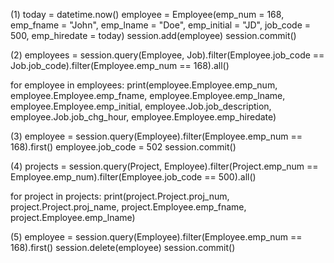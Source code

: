 (1)
today = datetime.now()
employee = Employee(emp_num = 168, emp_fname = "John", emp_lname = "Doe", emp_initial = "JD", job_code = 500, emp_hiredate = today)
session.add(employee)
session.commit()

(2)
employees = session.query(Employee, Job).filter(Employee.job_code == Job.job_code).filter(Employee.emp_num == 168).all()

for employee in employees:
    print(employee.Employee.emp_num, employee.Employee.emp_fname, employee.Employee.emp_lname, employee.Employee.emp_initial, employee.Job.job_description, employee.Job.job_chg_hour, employee.Employee.emp_hiredate)

(3)
employee = session.query(Employee).filter(Employee.emp_num == 168).first()
employee.job_code = 502
session.commit()

(4)
projects = session.query(Project, Employee).filter(Project.emp_num == Employee.emp_num).filter(Employee.job_code == 500).all()

for project in projects:
    print(project.Project.proj_num, project.Project.proj_name, project.Employee.emp_fname, project.Employee.emp_lname)

(5)
employee = session.query(Employee).filter(Employee.emp_num == 168).first()
session.delete(employee)
session.commit()
